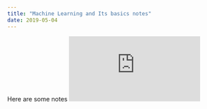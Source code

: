 ```yaml
---
title: "Machine Learning and Its basics notes"
date: 2019-05-04
---
```

Here are some notes
<embed src="https://girishkuniyal.github.io/notebook/1.%20Regression.pdf" type="application/pdf" />
